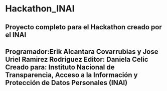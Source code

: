 # Hackathon_INAI
Proyecto completo para el Hackathon creado por el INAI
---
Programador:Erik Alcantara Covarrubias y Jose Uriel Ramirez Rodriguez
Editor: Daniela Celic
Creado para: Instituto Nacional de Transparencia, Acceso a la Información y Protección de Datos Personales (INAI) 
---

